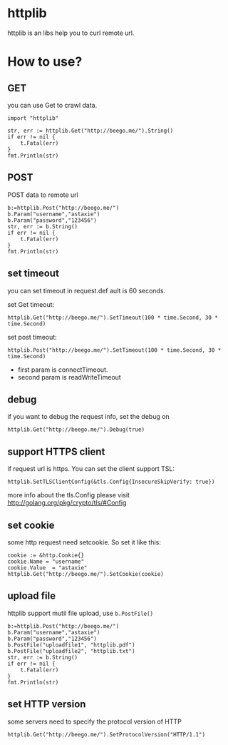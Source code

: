 # httplib
httplib is an libs help you to curl remote url.

# How to use?

## GET
you can use Get to crawl data.

	import "httplib"
	
	str, err := httplib.Get("http://beego.me/").String()
	if err != nil {
		t.Fatal(err)
	}
	fmt.Println(str)
	
## POST
POST data to remote url

	b:=httplib.Post("http://beego.me/")
	b.Param("username","astaxie")
	b.Param("password","123456")
	str, err := b.String()
	if err != nil {
		t.Fatal(err)
	}
	fmt.Println(str)

## set timeout
you can set timeout in request.def ault is 60 seconds.

set Get timeout:

	httplib.Get("http://beego.me/").SetTimeout(100 * time.Second, 30 * time.Second)
	
set post timeout:	
	
	httplib.Post("http://beego.me/").SetTimeout(100 * time.Second, 30 * time.Second)

- first param is connectTimeout.
- second param is readWriteTimeout

## debug
if you want to debug the request info, set the debug on

	httplib.Get("http://beego.me/").Debug(true)
	
## support HTTPS client
if request url is https. You can set the client support TSL:

	httplib.SetTLSClientConfig(&tls.Config{InsecureSkipVerify: true})
	
more info about the tls.Config please visit http://golang.org/pkg/crypto/tls/#Config	
		
## set cookie
some http request need setcookie. So set it like this:

	cookie := &http.Cookie{}
	cookie.Name = "username"
	cookie.Value  = "astaxie"
	httplib.Get("http://beego.me/").SetCookie(cookie)

## upload file
httplib support mutil file upload, use `b.PostFile()`

	b:=httplib.Post("http://beego.me/")
	b.Param("username","astaxie")
	b.Param("password","123456")
	b.PostFile("uploadfile1", "httplib.pdf")
	b.PostFile("uploadfile2", "httplib.txt")
	str, err := b.String()
	if err != nil {
		t.Fatal(err)
	}
	fmt.Println(str)

## set HTTP version
some servers need to specify the protocol version of HTTP

	httplib.Get("http://beego.me/").SetProtocolVersion("HTTP/1.1")